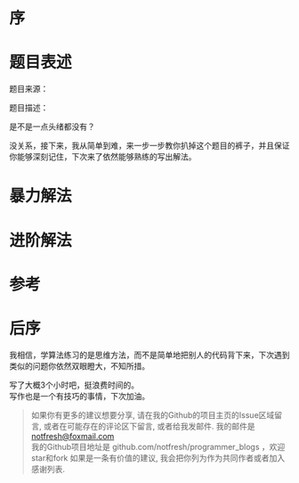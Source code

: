 # 序



# 题目表述

题目来源：

题目描述：

是不是一点头绪都没有？

没关系，接下来，我从简单到难，来一步一步教你扒掉这个题目的裤子，并且保证你能够深刻记住，下次来了依然能够熟练的写出解法。



# 暴力解法





# 进阶解法





# 参考





# 后序

我相信，学算法练习的是思维方法，而不是简单地把别人的代码背下来，下次遇到类似的问题你依然双眼瞪大，不知所措。

写了大概3个小时吧，挺浪费时间的。  
写作也是一个有技巧的事情，下次加油。 

>如果你有更多的建议想要分享, 请在我的Github的项目主页的Issue区域留言, 或者在可能存在的评论区下留言, 或者给我发邮件. 
>我的邮件是 notfresh@foxmail.com  
>我的Github项目地址是 github.com/notfresh/programmer_blogs ，欢迎star和fork
>如果是一条有价值的建议, 我会把你列为作为共同作者或者加入感谢列表.  

